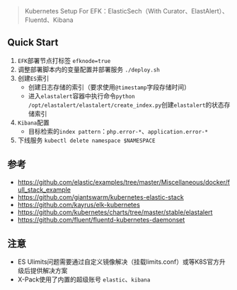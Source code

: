 >  Kubernetes Setup For EFK：ElasticSech（With Curator、ElastAlert）、Fluentd、Kibana


## Quick Start
1. `EFK`部署节点打标签 `efknode=true`
2. 调整部署脚本内的变量配置并部署服务 `./deploy.sh`
3. 创建`ES`索引
    * 创建日志存储的索引（要求使用`@timestamp`字段存储时间）
    * 进入`elastalert`容器中执行命令`python /opt/elastalert/elastalert/create_index.py`创建`elastalert`的状态存储索引
4. `Kibana`配置
    * 目标检索的`index pattern`：`php.error-*`、`application.error-*`
5. 下线服务 `kubectl delete namespace $NAMESPACE`


## 参考
* https://github.com/elastic/examples/tree/master/Miscellaneous/docker/full_stack_example
* https://github.com/giantswarm/kubernetes-elastic-stack
* https://github.com/kayrus/elk-kubernetes
* https://github.com/kubernetes/charts/tree/master/stable/elastalert
* https://github.com/fluent/fluentd-kubernetes-daemonset

## 注意
* ES Ulimits问题需要通过自定义镜像解决（挂载limits.conf）或等K8S官方升级后提供解决方案
* X-Pack使用了内置的超级账号 `elastic`、`kibana`
